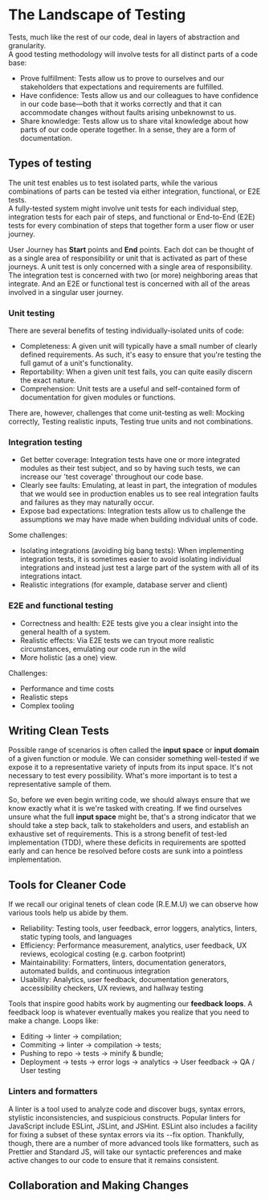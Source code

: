 # The Landscape of Testing
Tests, much like the rest of our code, deal in layers of abstraction and granularity. \
A good testing methodology will involve tests for all distinct parts of a code base:
- Prove fulfillment: Tests allow us to prove to ourselves and our stakeholders that expectations and requirements are
fulfilled.
- Have confidence: Tests allow us and our colleagues to have confidence in our code base—both that it works correctly 
and that it can accommodate changes without faults arising unbeknownst to us.
- Share knowledge: Tests allow us to share vital knowledge about how parts of our code operate together. In a sense, 
they are a form of documentation.

## Types of testing
The unit test enables us to test isolated parts, while the various combinations of parts can be tested via either
integration, functional, or E2E tests. <br>
A fully-tested system might involve unit tests for each individual step, integration tests for each pair of steps,
and functional or End-to-End (E2E) tests for every combination of steps that together form a user flow or user journey.

User Journey has **Start** points and **End** points. Each dot can be thought of as a single area of responsibility
or unit that is activated as part of these journeys. A unit test is only concerned with a single area of 
responsibility. The integration test is concerned with two (or more) neighboring areas that integrate.
And an E2E or functional test is concerned with all of the areas involved in a singular user journey.

### Unit testing
There are several benefits of testing individually-isolated units of code:
- Completeness: A given unit will typically have a small number of clearly defined requirements.
As such, it's easy to ensure that you're testing the full gamut of a unit's functionality.
- Reportability: When a given unit test fails, you can quite easily discern the exact nature.
- Comprehension: Unit tests are a useful and self-contained form of documentation for given modules
or functions.

There are, however, challenges that come unit-testing as well:
Mocking correctly, Testing realistic inputs, Testing true units and not combinations.

### Integration testing
- Get better coverage: Integration tests have one or more integrated modules as their test subject, and so by having 
such tests, we can increase our 'test coverage' throughout our code base.
- Clearly see faults: Emulating, at least in part, the integration of modules that we would see in production enables
us to see real integration faults and failures as they may naturally occur.
- Expose bad expectations: Integration tests allow us to challenge the assumptions we may have made when building
individual units of code.
  
Some challenges:
- Isolating integrations (avoiding big bang tests): When implementing integration tests, it is sometimes easier to 
avoid isolating individual integrations and instead just test a large part of the system with all of its integrations
intact. 
- Realistic integrations (for example, database server and client)

### E2E and functional testing
- Correctness and health: E2E tests give you a clear insight into the general health of a system.
- Realistic effects: Via E2E tests we can tryout more realistic circumstances, emulating our code run in the wild
- More holistic (as a one) view.

Challenges:
- Performance and time costs
- Realistic steps
- Complex tooling

## Writing Clean Tests
Possible range of scenarios is often called the __input space__ or __input domain__ of a given function or module.
We can consider something well-tested if we expose it to a representative variety of inputs from its input space.
It's not necessary to test every possibility. What's more important is to test a representative sample of them.

So, before we even begin writing code, we should always ensure that we know exactly what it is we're tasked with
creating. If we find ourselves unsure what the full __input space__ might be, that's a strong indicator that we should
take a step back, talk to stakeholders and users, and establish an exhaustive set of requirements.
This is a strong benefit of test-led implementation (TDD), where these deficits in requirements are spotted early
and can hence be resolved before costs are sunk into a pointless implementation.

## Tools for Cleaner Code
If we recall our original tenets of clean code (R.E.M.U) we can observe how various tools help us abide by them.
- Reliability: Testing tools, user feedback, error loggers, analytics, linters, static typing tools, and languages
- Efficiency: Performance measurement, analytics, user feedback, UX reviews, ecological costing (e.g. carbon footprint)
- Maintainability: Formatters, linters, documentation generators, automated builds, and continuous integration
- Usability: Analytics, user feedback, documentation generators, accessibility checkers, UX reviews, and hallway testing

Tools that inspire good habits work by augmenting our __feedback loops__. A feedback loop is whatever eventually makes you
realize that you need to make a change. Loops like:
- Editing -> linter -> compilation;
- Commiting -> linter -> compilation -> tests;
- Pushing to repo -> tests -> minify & bundle;
- Deployment -> tests -> error logs -> analytics -> User feedback -> QA / User testing

### Linters and formatters
A linter is a tool used to analyze code and discover bugs, syntax errors, stylistic inconsistencies, and suspicious
constructs. Popular linters for JavaScript include ESLint, JSLint, and JSHint.
ESLint also includes a facility for fixing a subset of these syntax errors via its --fix option.
Thankfully, though, there are a number of more advanced tools like formatters, such as Prettier and Standard JS,
will take our syntactic preferences and make active changes to our code to ensure that it remains consistent.

## Collaboration and Making Changes

